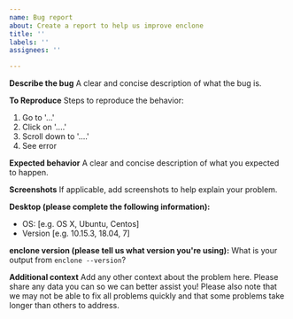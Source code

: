 ```yaml
---
name: Bug report
about: Create a report to help us improve enclone
title: ''
labels: ''
assignees: ''

---
```


**Describe the bug**
A clear and concise description of what the bug is.

**To Reproduce**
Steps to reproduce the behavior:
1. Go to '...'
2. Click on '....'
3. Scroll down to '....'
4. See error

**Expected behavior**
A clear and concise description of what you expected to happen.

**Screenshots**
If applicable, add screenshots to help explain your problem.

**Desktop (please complete the following information):**
 - OS: [e.g. OS X, Ubuntu, Centos]
 - Version [e.g. 10.15.3, 18.04, 7]

**enclone version (please tell us what version you're using):**
What is your output from `enclone --version`?

**Additional context**
Add any other context about the problem here. Please share any data you
can so we can better assist you! Please also note that we may not be
able to fix all problems quickly and that some problems take longer
than others to address.
